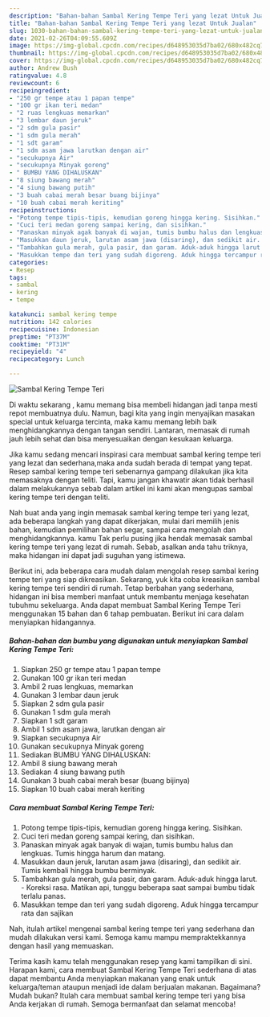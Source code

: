 ```yaml
---
description: "Bahan-bahan Sambal Kering Tempe Teri yang lezat Untuk Jualan"
title: "Bahan-bahan Sambal Kering Tempe Teri yang lezat Untuk Jualan"
slug: 1030-bahan-bahan-sambal-kering-tempe-teri-yang-lezat-untuk-jualan
date: 2021-02-26T04:09:55.609Z
image: https://img-global.cpcdn.com/recipes/d648953035d7ba02/680x482cq70/sambal-kering-tempe-teri-foto-resep-utama.jpg
thumbnail: https://img-global.cpcdn.com/recipes/d648953035d7ba02/680x482cq70/sambal-kering-tempe-teri-foto-resep-utama.jpg
cover: https://img-global.cpcdn.com/recipes/d648953035d7ba02/680x482cq70/sambal-kering-tempe-teri-foto-resep-utama.jpg
author: Andrew Bush
ratingvalue: 4.8
reviewcount: 6
recipeingredient:
- "250 gr tempe atau 1 papan tempe"
- "100 gr ikan teri medan"
- "2 ruas lengkuas memarkan"
- "3 lembar daun jeruk"
- "2 sdm gula pasir"
- "1 sdm gula merah"
- "1 sdt garam"
- "1 sdm asam jawa larutkan dengan air"
- "secukupnya Air"
- "secukupnya Minyak goreng"
- " BUMBU YANG DIHALUSKAN"
- "8 siung bawang merah"
- "4 siung bawang putih"
- "3 buah cabai merah besar buang bijinya"
- "10 buah cabai merah keriting"
recipeinstructions:
- "Potong tempe tipis-tipis, kemudian goreng hingga kering. Sisihkan."
- "Cuci teri medan goreng sampai kering, dan sisihkan."
- "Panaskan minyak agak banyak di wajan, tumis bumbu halus dan lengkuas. Tumis hingga harum dan matang."
- "Masukkan daun jeruk, larutan asam jawa (disaring), dan sedikit air. Tumis kembali hingga bumbu berminyak."
- "Tambahkan gula merah, gula pasir, dan garam. Aduk-aduk hingga larut. Koreksi rasa. Matikan api, tunggu beberapa saat sampai bumbu tidak terlalu panas."
- "Masukkan tempe dan teri yang sudah digoreng. Aduk hingga tercampur rata dan sajikan"
categories:
- Resep
tags:
- sambal
- kering
- tempe

katakunci: sambal kering tempe 
nutrition: 142 calories
recipecuisine: Indonesian
preptime: "PT37M"
cooktime: "PT31M"
recipeyield: "4"
recipecategory: Lunch

---
```



![Sambal Kering Tempe Teri](https://img-global.cpcdn.com/recipes/d648953035d7ba02/680x482cq70/sambal-kering-tempe-teri-foto-resep-utama.jpg)

Di waktu  sekarang , kamu memang bisa membeli hidangan jadi tanpa mesti repot membuatnya dulu. Namun, bagi kita yang ingin menyajikan masakan special untuk keluarga tercinta, maka kamu memang lebih baik menghidangkannya dengan tangan sendiri. Lantaran, memasak di rumah jauh lebih sehat dan bisa menyesuaikan dengan kesukaan keluarga.

Jika kamu sedang mencari inspirasi cara membuat sambal kering tempe teri yang lezat dan sederhana,maka anda sudah berada di tempat yang tepat. Resep sambal kering tempe teri  sebenarnya gampang dilakukan jika kita memasaknya dengan teliti. Tapi, kamu jangan khawatir akan tidak berhasil dalam melakukannya 
sebab dalam artikel ini kami akan mengupas sambal kering tempe teri dengan teliti.  



Nah buat anda yang ingin memasak sambal kering tempe teri yang lezat, ada beberapa langkah yang dapat dikerjakan, mulai dari memilih jenis bahan, kemudian pemilihan bahan segar, sampai cara mengolah dan menghidangkannya. kamu Tak perlu pusing jika hendak memasak sambal kering tempe teri yang lezat di rumah. Sebab, asalkan anda  tahu triknya, maka hidangan ini dapat jadi suguhan yang istimewa.

Berikut ini, ada beberapa cara mudah dalam mengolah resep sambal kering tempe teri yang siap dikreasikan. Sekarang, yuk kita coba kreasikan sambal kering tempe teri sendiri di rumah. Tetap berbahan yang sederhana, hidangan ini bisa memberi manfaat untuk membantu menjaga kesehatan tubuhmu sekeluarga. Anda dapat membuat Sambal Kering Tempe Teri menggunakan 15 bahan dan 6 tahap pembuatan. Berikut ini cara dalam menyiapkan hidangannya.

<!--inarticleads1-->

##### Bahan-bahan dan bumbu yang digunakan untuk menyiapkan Sambal Kering Tempe Teri:

1. Siapkan 250 gr tempe atau 1 papan tempe
1. Gunakan 100 gr ikan teri medan
1. Ambil 2 ruas lengkuas, memarkan
1. Gunakan 3 lembar daun jeruk
1. Siapkan 2 sdm gula pasir
1. Gunakan 1 sdm gula merah
1. Siapkan 1 sdt garam
1. Ambil 1 sdm asam jawa, larutkan dengan air
1. Siapkan secukupnya Air
1. Gunakan secukupnya Minyak goreng
1. Sediakan  BUMBU YANG DIHALUSKAN:
1. Ambil 8 siung bawang merah
1. Sediakan 4 siung bawang putih
1. Gunakan 3 buah cabai merah besar (buang bijinya)
1. Siapkan 10 buah cabai merah keriting




<!--inarticleads2-->

##### Cara membuat Sambal Kering Tempe Teri:

1. Potong tempe tipis-tipis, kemudian goreng hingga kering. Sisihkan.
1. Cuci teri medan goreng sampai kering, dan sisihkan.
1. Panaskan minyak agak banyak di wajan, tumis bumbu halus dan lengkuas. Tumis hingga harum dan matang.
1. Masukkan daun jeruk, larutan asam jawa (disaring), dan sedikit air. Tumis kembali hingga bumbu berminyak.
1. Tambahkan gula merah, gula pasir, dan garam. Aduk-aduk hingga larut. - Koreksi rasa. Matikan api, tunggu beberapa saat sampai bumbu tidak terlalu panas.
1. Masukkan tempe dan teri yang sudah digoreng. Aduk hingga tercampur rata dan sajikan




Nah, itulah artikel mengenai  sambal kering tempe teri  yang sederhana dan mudah dilakukan versi kami. Semoga kamu mampu mempraktekkannya dengan hasil yang memuaskan. 

Terima kasih kamu telah menggunakan resep yang kami tampilkan di sini. Harapan kami, cara membuat  Sambal Kering Tempe Teri sederhana di atas dapat membantu Anda menyiapkan makanan yang enak untuk keluarga/teman ataupun menjadi ide dalam berjualan makanan. Bagaimana? Mudah bukan? Itulah cara membuat sambal kering tempe teri yang bisa Anda kerjakan di rumah. Semoga bermanfaat dan selamat mencoba!

